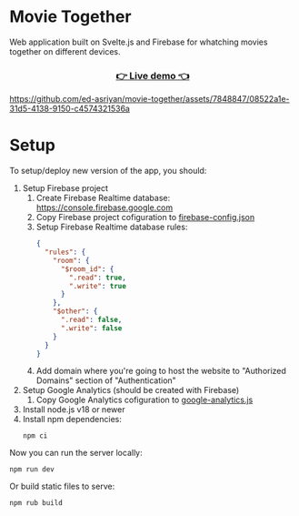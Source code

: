 # Movie Together
Web application built on Svelte.js and Firebase for whatching movies together on different devices.

<h3 align="center">
    <a href="https://ed-asriyan.github.io/movie-together">👉 Live demo 👈</a>
</h3>

https://github.com/ed-asriyan/movie-together/assets/7848847/08522a1e-31d5-4138-9150-c4574321536a

# Setup
To setup/deploy new version of the app, you should:
1. Setup Firebase project
   1. Create Firebase Realtime database: https://console.firebase.google.com
   2. Copy Firebase project cofiguration to [firebase-config.json](./src/firebase-config.json)
   3. Setup Firebase Realtime database rules:
      ```json
      {
        "rules": {
          "room": {
            "$room_id": {
              ".read": true,
              ".write": true
            }
          },
          "$other": {
            ".read": false,
            ".write": false
          }
        }
      }
      ```
   4. Add domain where you're going to host the website to "Authorized Domains" section of "Authentication"
2. Setup Google Analytics (should be created with Firebase)
   1. Copy Google Analytics cofiguration to [google-analytics.js](./src/google-analytics.js)
3. Install node.js v18 or newer
4. Install npm dependencies:
   ```console
   npm ci
   ```

Now you can run the server locally:
```console
npm run dev
```

Or build static files to serve:
```console
npm rub build
```
